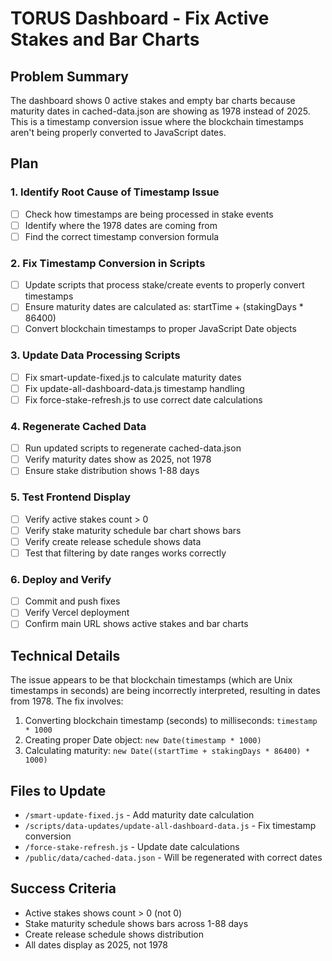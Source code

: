 # TORUS Dashboard - Fix Active Stakes and Bar Charts

## Problem Summary
The dashboard shows 0 active stakes and empty bar charts because maturity dates in cached-data.json are showing as 1978 instead of 2025. This is a timestamp conversion issue where the blockchain timestamps aren't being properly converted to JavaScript dates.

## Plan

### 1. Identify Root Cause of Timestamp Issue
- [ ] Check how timestamps are being processed in stake events
- [ ] Identify where the 1978 dates are coming from
- [ ] Find the correct timestamp conversion formula

### 2. Fix Timestamp Conversion in Scripts
- [ ] Update scripts that process stake/create events to properly convert timestamps
- [ ] Ensure maturity dates are calculated as: startTime + (stakingDays * 86400)
- [ ] Convert blockchain timestamps to proper JavaScript Date objects

### 3. Update Data Processing Scripts
- [ ] Fix smart-update-fixed.js to calculate maturity dates
- [ ] Fix update-all-dashboard-data.js timestamp handling
- [ ] Fix force-stake-refresh.js to use correct date calculations

### 4. Regenerate Cached Data
- [ ] Run updated scripts to regenerate cached-data.json
- [ ] Verify maturity dates show as 2025, not 1978
- [ ] Ensure stake distribution shows 1-88 days

### 5. Test Frontend Display
- [ ] Verify active stakes count > 0
- [ ] Verify stake maturity schedule bar chart shows bars
- [ ] Verify create release schedule shows data
- [ ] Test that filtering by date ranges works correctly

### 6. Deploy and Verify
- [ ] Commit and push fixes
- [ ] Verify Vercel deployment
- [ ] Confirm main URL shows active stakes and bar charts

## Technical Details

The issue appears to be that blockchain timestamps (which are Unix timestamps in seconds) are being incorrectly interpreted, resulting in dates from 1978. The fix involves:

1. Converting blockchain timestamp (seconds) to milliseconds: `timestamp * 1000`
2. Creating proper Date object: `new Date(timestamp * 1000)`
3. Calculating maturity: `new Date((startTime + stakingDays * 86400) * 1000)`

## Files to Update
- `/smart-update-fixed.js` - Add maturity date calculation
- `/scripts/data-updates/update-all-dashboard-data.js` - Fix timestamp conversion
- `/force-stake-refresh.js` - Update date calculations
- `/public/data/cached-data.json` - Will be regenerated with correct dates

## Success Criteria
- Active stakes shows count > 0 (not 0)
- Stake maturity schedule shows bars across 1-88 days
- Create release schedule shows distribution
- All dates display as 2025, not 1978